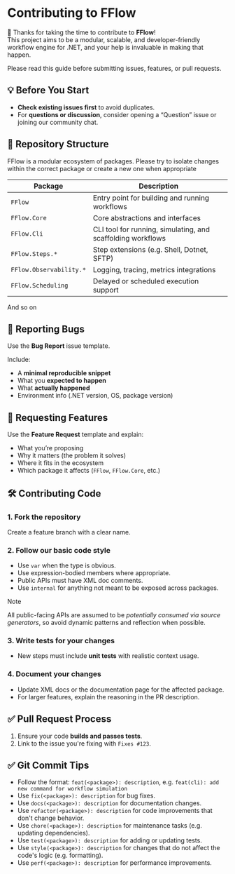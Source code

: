# Contributing to FFlow

🎉 Thanks for taking the time to contribute to **FFlow**!  
This project aims to be a modular, scalable, and developer-friendly workflow engine for .NET, and your help is invaluable in making that happen.

Please read this guide before submitting issues, features, or pull requests.


## 💡 Before You Start

- **Check existing issues first** to avoid duplicates.
- For **questions or discussion**, consider opening a “Question” issue or joining our community chat.


## 📁 Repository Structure

FFlow is a modular ecosystem of packages. Please try to isolate changes within the correct package or create a new one when appropriate

| Package | Description |
|--------|-------------|
| `FFlow` | Entry point for building and running workflows |
| `FFlow.Core` | Core abstractions and interfaces |
| `FFlow.Cli` | CLI tool for running, simulating, and scaffolding workflows |
| `FFlow.Steps.*` | Step extensions (e.g. Shell, Dotnet, SFTP) |
| `FFlow.Observability.*` | Logging, tracing, metrics integrations |
| `FFlow.Scheduling` | Delayed or scheduled execution support |

And so on

## 🐞 Reporting Bugs

Use the **Bug Report** issue template.

Include:
- A **minimal reproducible snippet**
- What you **expected to happen**
- What **actually happened**
- Environment info (.NET version, OS, package version)

## 🚀 Requesting Features

Use the **Feature Request** template and explain:
- What you’re proposing
- Why it matters (the problem it solves)
- Where it fits in the ecosystem
- Which package it affects (`FFlow`, `FFlow.Core`, etc.)


## 🛠 Contributing Code

### 1. Fork the repository  
Create a feature branch with a clear name.

### 2. Follow our basic code style
- Use `var` when the type is obvious.
- Use expression-bodied members where appropriate.
- Public APIs must have XML doc comments.
- Use `internal` for anything not meant to be exposed across packages.

> [!NOTE]
> All public-facing APIs are assumed to be *potentially consumed via source generators*, so avoid dynamic patterns and reflection when possible.

### 3. Write tests for your changes
- New steps must include **unit tests** with realistic context usage.

### 4. Document your changes
- Update XML docs or the documentation page for the affected package.
- For larger features, explain the reasoning in the PR description.


## ✅ Pull Request Process

1. Ensure your code **builds and passes tests**.
2. Link to the issue you're fixing with `Fixes #123`.


## ✅ Git Commit Tips

- Follow the format: `feat(<package>): description`, e.g.
    `feat(cli): add new command for workflow simulation`
- Use `fix(<package>): description` for bug fixes.
- Use `docs(<package>): description` for documentation changes.
- Use `refactor(<package>): description` for code improvements that don't change behavior.
- Use `chore(<package>): description` for maintenance tasks (e.g. updating dependencies).
- Use `test(<package>): description` for adding or updating tests.
- Use `style(<package>): description` for changes that do not affect the code's logic (e.g. formatting).
- Use `perf(<package>): description` for performance improvements.

